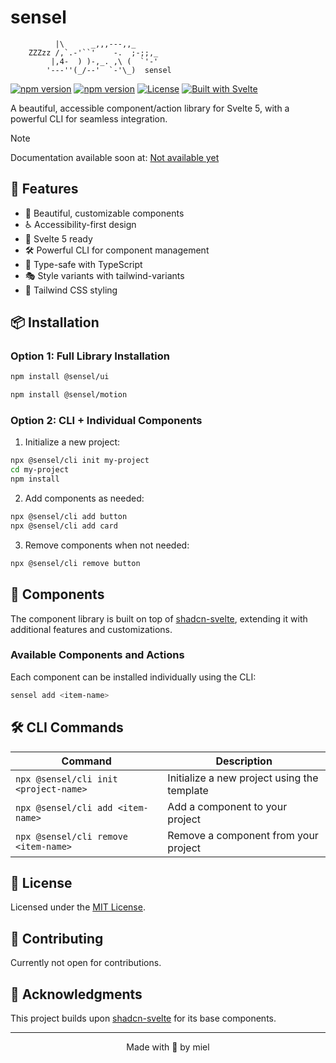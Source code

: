 # sensel

```
          |\      _,,,---,,_
    ZZZzz /,`.-'``'    -.  ;-;;,_
         |,4-  ) )-,_. ,\ (  `'-'
        '---''(_/--'  `-'\_)  sensel
```

[![npm version](https://img.shields.io/npm/v/@sensel/ui.svg?color=0c0)](https://www.npmjs.com/package/@sensel/ui)
[![npm version](https://img.shields.io/npm/v/@sensel/cli.svg?color=0c0)](https://www.npmjs.com/package/@sensel/cli)
[![License](https://img.shields.io/badge/license-MIT-0c0.svg)](LICENSE.md)
[![Built with Svelte](https://img.shields.io/badge/built%20with-svelte-0c0.svg)](https://svelte.dev)

A beautiful, accessible component/action library for Svelte 5, with a powerful CLI for seamless integration.

> [!NOTE]
> Documentation available soon at: [Not available yet]()

## 🌟 Features

- 🎨 Beautiful, customizable components
- ♿ Accessibility-first design
- 🚀 Svelte 5 ready
- 🛠️ Powerful CLI for component management
- 🎯 Type-safe with TypeScript
- 🎭 Style variants with tailwind-variants
- 🎨 Tailwind CSS styling

## 📦 Installation

### Option 1: Full Library Installation

```bash
npm install @sensel/ui
```

```bash
npm install @sensel/motion
```

### Option 2: CLI + Individual Components

1. Initialize a new project:
```bash
npx @sensel/cli init my-project
cd my-project
npm install
```

2. Add components as needed:
```bash
npx @sensel/cli add button
npx @sensel/cli add card
```

3. Remove components when not needed:
```bash
npx @sensel/cli remove button
```

## 🎨 Components

The component library is built on top of [shadcn-svelte](https://github.com/huntabyte/shadcn-svelte), extending it with additional features and customizations.

### Available Components and Actions

Each component can be installed individually using the CLI:

```bash
sensel add <item-name>
```

## 🛠️ CLI Commands

| Command | Description |
|---------|-------------|
| `npx @sensel/cli init <project-name>` | Initialize a new project using the template |
| `npx @sensel/cli add <item-name>` | Add a component to your project |
| `npx @sensel/cli remove <item-name>` | Remove a component from your project |

## 📝 License

Licensed under the [MIT License](LICENSE).

## 🤝 Contributing

Currently not open for contributions.

## 🙏 Acknowledgments

This project builds upon [shadcn-svelte](https://github.com/huntabyte/shadcn-svelte) for its base components.

---

<div align="center">
  Made with 🖤 by miel
</div>
